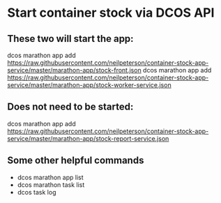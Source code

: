 # Start container stock via DCOS API

## These two will start the app:

dcos marathon app add https://raw.githubusercontent.com/neilpeterson/container-stock-app-service/master/marathon-app/stock-front.json
dcos marathon app add https://raw.githubusercontent.com/neilpeterson/container-stock-app-service/master/marathon-app/stock-worker-service.json

## Does not need to be started:
dcos marathon app add https://raw.githubusercontent.com/neilpeterson/container-stock-app-service/master/marathon-app/stock-report-service.json

## Some other helpful commands

- dcos marathon app list
- dcos marathon task list
- dcos task log <app>